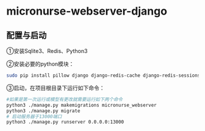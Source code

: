 # micronurse-webserver-django


## 配置与启动

①安装Sqlite3、Redis、Python3

②安装必要的python模块：

```bash
sudo pip install pillow django django-redis-cache django-redis-sessions hiredis
```

③启动，在项目根目录下运行如下命令：

```bash
#如果是第一次运行或模型有更改就需要运行如下两个命令
python3 ./manage.py makemigrations micronurse_webserver
python3 ./manage.py migrate
# 启动服务器于13000端口
python3 ./manage.py runserver 0.0.0.0:13000
```
